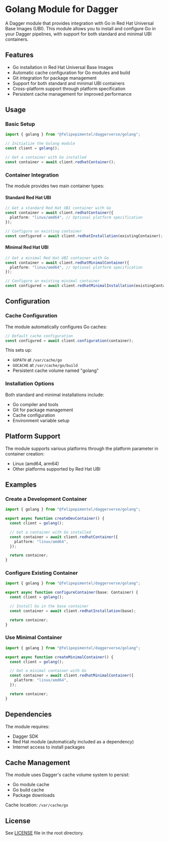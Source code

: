 # Golang Module for Dagger

A Dagger module that provides integration with Go in Red Hat Universal Base Images (UBI). This module allows you to install and configure Go in your Dagger pipelines, with support for both standard and minimal UBI containers.

## Features

- Go installation in Red Hat Universal Base Images
- Automatic cache configuration for Go modules and build
- Git integration for package management
- Support for both standard and minimal UBI containers
- Cross-platform support through platform specification
- Persistent cache management for improved performance

## Usage

### Basic Setup

```typescript
import { golang } from "@felipepimentel/daggerverse/golang";

// Initialize the Golang module
const client = golang();

// Get a container with Go installed
const container = await client.redhatContainer();
```

### Container Integration

The module provides two main container types:

#### Standard Red Hat UBI

```typescript
// Get a standard Red Hat UBI container with Go
const container = await client.redhatContainer({
  platform: "linux/amd64", // Optional platform specification
});

// Configure an existing container
const configured = await client.redhatInstallation(existingContainer);
```

#### Minimal Red Hat UBI

```typescript
// Get a minimal Red Hat UBI container with Go
const container = await client.redhatMinimalContainer({
  platform: "linux/amd64", // Optional platform specification
});

// Configure an existing minimal container
const configured = await client.redhatMinimalInstallation(existingContainer);
```

## Configuration

### Cache Configuration

The module automatically configures Go caches:

```typescript
// Default cache configuration
const configured = await client.configuration(container);
```

This sets up:

- `GOPATH` at `/var/cache/go`
- `GOCACHE` at `/var/cache/go/build`
- Persistent cache volume named "golang"

### Installation Options

Both standard and minimal installations include:

- Go compiler and tools
- Git for package management
- Cache configuration
- Environment variable setup

## Platform Support

The module supports various platforms through the platform parameter in container creation:

- Linux (amd64, arm64)
- Other platforms supported by Red Hat UBI

## Examples

### Create a Development Container

```typescript
import { golang } from "@felipepimentel/daggerverse/golang";

export async function createDevContainer() {
  const client = golang();

  // Get a container with Go installed
  const container = await client.redhatContainer({
    platform: "linux/amd64",
  });

  return container;
}
```

### Configure Existing Container

```typescript
import { golang } from "@felipepimentel/daggerverse/golang";

export async function configureContainer(base: Container) {
  const client = golang();

  // Install Go in the base container
  const container = await client.redhatInstallation(base);

  return container;
}
```

### Use Minimal Container

```typescript
import { golang } from "@felipepimentel/daggerverse/golang";

export async function createMinimalContainer() {
  const client = golang();

  // Get a minimal container with Go
  const container = await client.redhatMinimalContainer({
    platform: "linux/amd64",
  });

  return container;
}
```

## Dependencies

The module requires:

- Dagger SDK
- Red Hat module (automatically included as a dependency)
- Internet access to install packages

## Cache Management

The module uses Dagger's cache volume system to persist:

- Go module cache
- Go build cache
- Package downloads

Cache location: `/var/cache/go`

## License

See [LICENSE](../LICENSE) file in the root directory.
